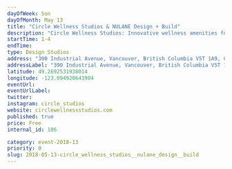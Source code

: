 ```yaml
---
dayOfWeek: Sun
dayOfMonth: May 13
title: "Circle Wellness Studios & NULANE Design + Build"
description: "Circle Wellness Studios: Innovative wellness amenities for residential and commercial clients.  The WelPod, a multi-sensory therapeutic smart room, is their flagship concept, and they also offer consult, design, and build services for custom experiential installations that promote mindfulness and well-being.  http://circlewellnessstudios.com<br> <br> NULANE Design +  Build:  A boutique Design and Build firm passionate about designing small living spaces. Our natural niche in the Vancouver housing market is lane way homes, and we also enjoy designing alternative residential buildings like straw bale houses, earthships and tiny houses.  http://www.nulane.ca/"
startTime: 1-4
endTime: 
type: Design Studios
address: "390 Industrial Avenue, Vancouver, British Columbia V5T 1A9, Canada, Vancouver, BC, Canada"
addressLabel: "390 Industrial Avenue, Vancouver, British Columbia V5T 1A9, Canada"
latitude: 49.2692531938014
longitude: -123.094920643904
eventUrl: 
eventUrlLabel: 
twitter: 
instagram: circle_studios
website: circlewellnessstudios.com
published: true
price: Free
internal_id: 186

category: event-2018-13
priority: 0
slug: 2018-05-13-circle_wellness_studios__nulane_design__build
---
```

